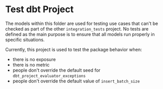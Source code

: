 # Test dbt Project

The models within this folder are used for testing use cases that can't be checked as part of the other `integration_tests` project. No tests are defined as the main purpose is to ensure that all models run properly in specific situations.

Currently, this project is used to test the package behavior when:

- there is no exposure
- there is no metric
- people don't override the default seed for `dbt_project_evaluator_exceptions`
- people don't override the default value of `insert_batch_size`

